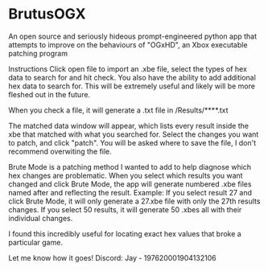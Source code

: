 # BrutusOGX
An open source and seriously hideous prompt-engineered python app that attempts to improve on the behaviours of "OGxHD", an Xbox executable patching program

Instructions
Click open file to import an .xbe file, select the types of hex data to search for and hit check.
You also have the ability to add additional hex data to search for. This will be extremely useful and likely will be more fleshed out in the future.

When you check a file, it will generate a .txt file in /Results/****.txt

The matched data window will appear, which lists every result inside the xbe that matched with what you searched for.
Select the changes you want to patch, and click "patch". You will be asked where to save the file, I don't recommend overwiting the file.

Brute Mode is a patching method I wanted to add to help diagnose which hex changes are problematic.
When you select which results you want changed and click Brute Mode, the app will generate numbered .xbe files named after and reflecting the result.
Example:
If you select result 27 and click Brute Mode, it will only generate a 27.xbe file with only the 27th results changes.
If you select 50 results, it will generate 50 .xbes all with their individual changes.

I found this incredibly useful for locating exact hex values that broke a particular game.

Let me know how it goes!
Discord: Jay - 197620001904132106
